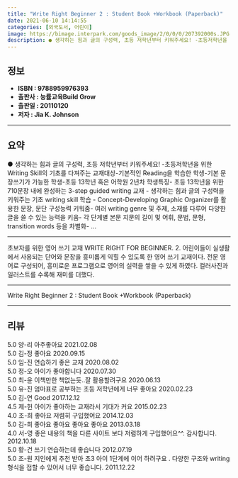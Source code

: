 ```yaml
---
title: "Write Right Beginner 2 : Student Book +Workbook (Paperback)"
date: 2021-06-10 14:14:55
categories: [외국도서, 어린이]
image: https://bimage.interpark.com/goods_image/2/0/0/0/207392000s.JPG
description: ● 생각하는 힘과 글의 구성력, 초등 저학년부터 키워주세요! -초등저학년을 위한 Writing Skill의 기초를 다져주는 교재대상-기본적인 Reading을 학습한 학생-기본 문장쓰기가 가능한 학생-초등 13학년 혹은 어학원 2년차 학생특징- 초등 13학년을 위한 710문장 내에 완성
---
```


## **정보**

- **ISBN : 9788959976393**
- **출판사 : 능률교육Build Grow**
- **출판일 : 20110120**
- **저자 : Jia K. Johnson**

------



## **요약**

●  생각하는 힘과 글의 구성력, 초등 저학년부터 키워주세요! -초등저학년을 위한 Writing Skill의 기초를 다져주는 교재대상-기본적인 Reading을 학습한 학생-기본 문장쓰기가 가능한 학생-초등 13학년 혹은 어학원 2년차 학생특징- 초등 13학년을 위한 710문장 내에 완성하는 3-step guided writing 교재 - 생각하는 힘과 글의 구성력을 키워주는 기초 writing skill 학습 - Concept-Developing Graphic Organizer를 활용한 문장, 문단 구성능력 키워줌- 여러 writing genre 및 주제, 소재를 다루어 다양한 글을 쓸 수 있는 능력을 키움- 각 단계별 본문 지문의 길이 및 어휘, 문법, 문형, transition words 등을 차별화- ...

------

초보자를 위한 영어 쓰기 교재 WRITE RIGHT FOR BEGINNER. 2. 어린이들이 실생활에서 사용되는 단어와 문장을 흥미롭게 익힐 수 있도록 한 영어 쓰기 교재이다. 전문 영어로 구성되어, 흥미로운 프로그램으로 영어의 실력을 쌓을 수 있게 하였다. 컬러사진과 일러스트를 수록해 재미를 더했다.

------


Write Right Beginner 2 : Student Book +Workbook (Paperback) 

------


## **리뷰** 

5.0 양-리 아주좋아요  2021.02.08 <br/>5.0 김-정 좋아요 2020.09.15 <br/>5.0 임-진 연습하기 좋은 교재 2020.08.02 <br/>5.0 정-오 아이가 좋아합니다 2020.07.30 <br/>5.0 최-윤 이책만한 책없는듯..잘 활용할려구요 2020.06.13 <br/>5.0 유-진 엄마표로 공부하는 초등 저학년에게 너무 좋아요 2020.02.23 <br/>5.0 김-연 Good 2017.12.12 <br/>4.5 제-헌 아이가 좋아하는 교재라서 기대가 커요 2015.02.23 <br/>4.0 조-희 좋아요 저렴히 구입했어요 2014.12.03 <br/>5.0 김-희 좋아요 좋아요 좋아요 좋아요 2013.03.18 <br/>4.0 서-영 좋은 내용의 책을 다른 사이트 보다 저렴하게 구입했어요^^. 감사합니다. 2012.10.18 <br/>5.0 황-건 쓰기 연습하는데 좋습니다 2012.07.19 <br/>5.0 조-원  지인에게 추천 받아  초3 아이 1단계에 이어 하려구요 . 다양한 구조와 writing 형식을 접할 수 있어서 너무 좋습니다. 2011.12.22 <br/>